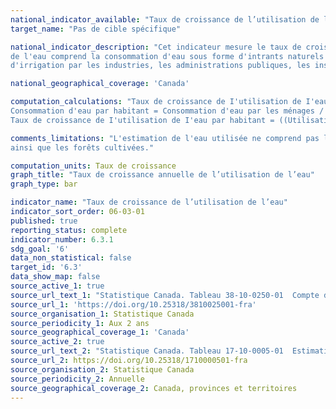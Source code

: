 ```yaml
---
national_indicator_available: "Taux de croissance de l’utilisation de l’eau"
target_name: "Pas de cible spécifique"

national_indicator_description: "Cet indicateur mesure le taux de croissance de l’utilisation de l’eau pour les ménages et pour plusieurs secteurs de l'économie. L'utilisation
de l'eau comprend la consommation d'eau sous forme d'intrants naturels et d'eau fournie par les systèmes municipaux de distribution d'eau ou les systèmes 
d'irrigation par les industries, les administrations publiques, les institutions et les ménages."

national_geographical_coverage: 'Canada'

computation_calculations: "Taux de croissance de I'utilisation de I'eau = ((Utilisation de I'eau au cours d'une année donnée - Utilisation de I'eau au cours de I'année précédente) / Utilisation de I'eau au cours de I'année précédente) x 100 <br><br>
Consommation d'eau par habitant = Consommation d'eau par les ménages / Population <br><br>
Taux de croissance de I'utilisation de I'eau par habitant = ((Utilisation de I'eau par habitant au cours d'une année donnée - Utilisation de I'eau par habitant au cours de I'année précédente) / Utilisation de I'eau par habitant au cours de I'année précédente) x 100"

comments_limitations: "L'estimation de l'eau utilisée ne comprend pas l'eau utilisée pour la production d'hydroélectricité, l'eau pour les cultures agricoles
ainsi que les forêts cultivées."

computation_units: Taux de croissance
graph_title: "Taux de croissance annuelle de l’utilisation de l’eau"
graph_type: bar

indicator_name: "Taux de croissance de l’utilisation de l’eau"
indicator_sort_order: 06-03-01
published: true
reporting_status: complete
indicator_number: 6.3.1
sdg_goal: '6'
data_non_statistical: false
target_id: '6.3'
data_show_map: false
source_active_1: true
source_url_text_1: "Statistique Canada. Tableau 38-10-0250-01  Compte de flux physique d'utilisation de l'eau (x 1 000)"
source_url_1: 'https://doi.org/10.25318/3810025001-fra'
source_organisation_1: Statistique Canada
source_periodicity_1: Aux 2 ans
source_geographical_coverage_1: 'Canada'
source_active_2: true
source_url_text_2: "Statistique Canada. Tableau 17-10-0005-01  Estimations de la population au 1er juillet, par âge et genre"
source_url_2: https://doi.org/10.25318/1710000501-fra
source_organisation_2: Statistique Canada
source_periodicity_2: Annuelle
source_geographical_coverage_2: Canada, provinces et territoires
---
```

